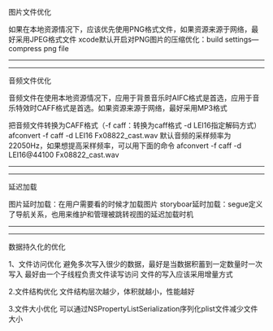 

图片文件优化


如果在本地资源情况下，应该优先使用PNG格式文件，如果资源来源于网络，最好采用JPEG格式文件
xcode默认开启对PNG图片的压缩优化：build settings—compress png file



************************************************************************************************************************************************
************************************************************************************************************************************************

音频文件优化

音频文件在使用本地资源情况下，应用于背景音乐时AIFC格式是首选，应用于音乐特效时CAFF格式是首选。如果资源来源于网络，最好采用MP3格式

把音频文件转换为CAFF格式（-f caff：转换为caff格式 -d LEI16指定解码方式）
afconvert -f caff -d LEI16 Fx08822_cast.wav
默认音频的采样频率为22050Hz，如果想提高采样频率，可以用下面的命令
afconvert -f caff -d LEI16@44100 Fx08822_cast.wav



************************************************************************************************************************************************
************************************************************************************************************************************************

延迟加载

图片延时加载：在用户需要看的时候才加载图片
storyboar延时加载：segue定义了导航关系，也用来维护和管理被跳转视图的延迟加载时机

************************************************************************************************************************************************
************************************************************************************************************************************************


数据持久化的优化


1、文件访问优化
避免多次写入很少的数据，最好是当数据积蓄到一定数量时一次写入
最好由一个子线程负责文件读写访问
文件的写入应该采用增量方式

2.文件结构优化
文件结构层次越少，体积就越小，性能越好

3.文件大小优化
可以通过NSPropertyListSerialization序列化plist文件减少文件大小
